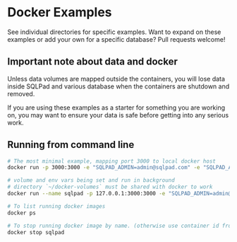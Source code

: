 # Docker Examples

See individual directories for specific examples. Want to expand on these examples or add your own for a specific database? Pull requests welcome!

## Important note about data and docker

Unless data volumes are mapped outside the containers, you will lose data inside SQLPad and various database when the containers are shutdown and removed.

If you are using these examples as a starter for something you are working on, you may want to ensure your data is safe before getting into any serious work.

## Running from command line

```sh
# The most minimal example, mapping port 3000 to local docker host
docker run -p 3000:3000 -e "SQLPAD_ADMIN=admin@sqlpad.com" -e "SQLPAD_ADMIN_PASSWORD=admin" sqlpad/sqlpad:latest

# volume and env vars being set and run in background
# directory `~/docker-volumes` must be shared with docker to work
docker run --name sqlpad -p 127.0.0.1:3000:3000 -e "SQLPAD_ADMIN=admin@sqlpad.com" -e "SQLPAD_ADMIN_PASSWORD=admin" --volume ~/docker-volumes/sqlpad-postgres:/var/lib/sqlpad --detach sqlpad/sqlpad:latest

# To list running docker images
docker ps

# To stop running docker image by name. (otherwise use container id from `docker ps`)
docker stop sqlpad
```
